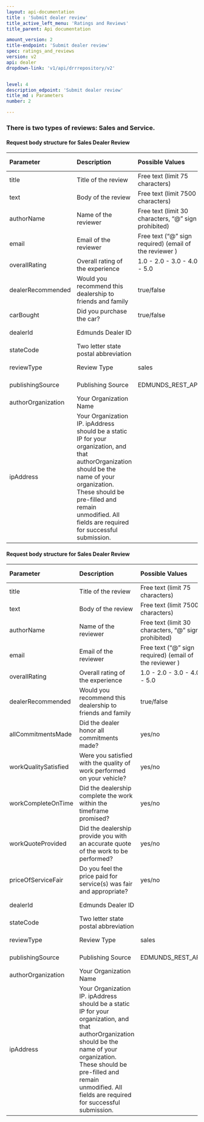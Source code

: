 ```yaml
---
layout: api-documentation
title : 'Submit dealer review'
title_active_left_menu: 'Ratings and Reviews'
title_parent: Api documentation

amount_version: 2
title-endpoint: 'Submit dealer review'
spec: ratings_and_reviews
version: v2
api: dealer
dropdown-link: 'v1/api/drrrepository/v2'


level: 4
description_edpoint: 'Submit dealer review'
title_md : Parameters
number: 2

---
```


### There is two types of reviews: Sales and Service.

#### Request body structure for Sales Dealer Review

| Parameter          | Description                                               | Possible Values                                        | Entered By       | Default Value | Required |
|:-------------------|:----------------------------------------------------------|:-------------------------------------------------------|:-----------------|:------------- |:-------- |
| title              | Title of the review                                       | Free text (limit 75 characters)                        | Reviewer Entered |               | Yes      |
| text               | Body of the review                                        | Free text (limit 7500 characters)                      | Reviewer Entered |               | Yes      |
| authorName         | Name of the reviewer                                      | Free text (limit 30 characters, “@” sign prohibited)   | Reviewer Entered |               | Yes      |
| email              | Email of the reviewer                                     | Free text (“@” sign required) (email of the reviewer ) | Reviewer Entered |               | Yes      |
| overallRating      | Overall rating of the experience                          | 1.0 - 2.0 - 3.0 - 4.0 - 5.0                            | Reviewer Entered |               | Yes      |
| dealerRecommended  | Would you recommend this dealership to friends and family | true/false                                             | Reviewer Entered |               | Yes      |
| carBought          | Did you purchase the car?                                 | true/false                                             | Reviewer Entered |               | Yes      |
| dealerId           | Edmunds Dealer ID                                         |                                                        | Partner Entered  |               | Yes      |
| stateCode          | Two letter state postal abbreviation                      |                                                        | Partner Entered  |               | Yes      |
| reviewType         | Review Type                                               | sales                                                  | Partner Entered  |               | Yes      |
| publishingSource   | Publishing Source                                         | EDMUNDS_REST_API                                       | Partner Entered  |               | Yes      |
| authorOrganization | Your Organization Name                                    |                                                        | Partner Entered  |               | No       |
| ipAddress          | Your Organization IP. ipAddress should be a static IP for your organization, and that authorOrganization should be the name of your organization.  These should be pre-filled and remain unmodified.  All fields are required for successful submission. | | Partner Entered |           | Yes       |
#### Request body structure for Sales Dealer Review

| Parameter            | Description                                                                        | Possible Values                                        | Entered By       | Default Value | Required |
|:---------------------|:-----------------------------------------------------------------------------------|:-------------------------------------------------------|:-----------------|:------------- |:-------- |
| title                | Title of the review                                                                | Free text (limit 75 characters)                        | Reviewer Entered |               | Yes      |
| text                 | Body of the review                                                                 | Free text (limit 7500 characters)                      | Reviewer Entered |               | Yes      |
| authorName           | Name of the reviewer                                                               | Free text (limit 30 characters, “@” sign prohibited)   | Reviewer Entered |               | Yes      |
| email                | Email of the reviewer                                                              | Free text (“@” sign required) (email of the reviewer ) | Reviewer Entered |               | Yes      |
| overallRating        | Overall rating of the experience                                                   | 1.0 - 2.0 - 3.0 - 4.0 - 5.0                            | Reviewer Entered |               | Yes      |
| dealerRecommended    | Would you recommend this dealership to friends and family                          | true/false                                             | Reviewer Entered |               | Yes      |
| allCommitmentsMade   | Did the dealer honor all commitments made?                                         | yes/no                                                 | Reviewer Entered |               | Yes      |
| workQualitySatisfied | Were you satisfied with the quality of work performed on your vehicle?             | yes/no                                                 | Reviewer Entered |               | Yes      |
| workCompleteOnTime   | Did the dealership complete the work within the timeframe promised?                | yes/no                                                 | Reviewer Entered |               | Yes      |
| workQuoteProvided    | Did the dealership provide you with an accurate quote of the work to be performed? | yes/no                                                 | Reviewer Entered |               | Yes      |
| priceOfServiceFair   | Do you feel the price paid for service(s) was fair and appropriate?                | yes/no                                                 | Reviewer Entered |               | Yes      |
| dealerId             | Edmunds Dealer ID                                                                  |                                                        | Partner Entered  |               | Yes      |
| stateCode            | Two letter state postal abbreviation                                               |                                                        | Partner Entered  |               | Yes      |
| reviewType           | Review Type                                                                        | sales                                                  | Partner Entered  |               | Yes      |
| publishingSource     | Publishing Source                                                                  | EDMUNDS_REST_API                                       | Partner Entered  |               | Yes      |
| authorOrganization   | Your Organization Name                                                             |                                                        | Partner Entered  |               | Yes      |
| ipAddress            | Your Organization IP. ipAddress should be a static IP for your organization, and that authorOrganization should be the name of your organization.  These should be pre-filled and remain unmodified.  All fields are required for successful submission. |  | Partner Entered |           | Yes       |
